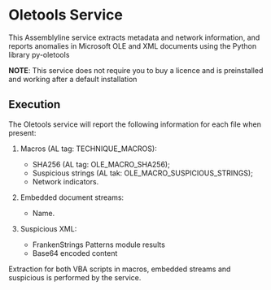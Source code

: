# Oletools Service

This Assemblyline service extracts metadata and network information, and reports anomalies in Microsoft OLE and 
XML documents using the Python library py-oletools

**NOTE**: This service does not require you to buy a licence and is preinstalled and working after a default installation

## Execution

The Oletools service will report the following information for each file when present:

1. Macros (AL tag: TECHNIQUE_MACROS):
    * SHA256 (AL tag: OLE_MACRO_SHA256);
    * Suspicious strings (AL tak: OLE_MACRO_SUSPICIOUS_STRINGS);
    * Network indicators.

2. Embedded document streams:
    * Name.

3. Suspicious XML:
    * FrankenStrings Patterns module results
    * Base64 encoded content

Extraction for both VBA scripts in macros, embedded streams and suspicious is performed by the service.